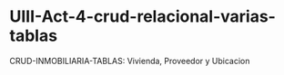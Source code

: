 # UIII-Act-4-crud-relacional-varias-tablas
CRUD-INMOBILIARIA-TABLAS: Vivienda, Proveedor y Ubicacion
